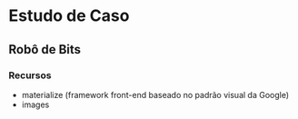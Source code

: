 # Estudo de Caso

## Robô de Bits

### Recursos

* materialize (framework front-end baseado no padrão visual da Google)
* images

